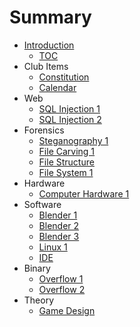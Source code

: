 # Summary

* [Introduction](README.md)
   * [TOC](SUMMARY.md)
* Club Items
   * [Constitution](home/constitution/constitution.md)
   * [Calendar](home/calendar/calendar.md)
* Web
   * [SQL Injection 1](web/sql1/sql1.md)
   * [SQL Injection 2](web/sql2/sql2.md)
* Forensics
   * [Steganography 1](forensics/steg1/steg1.md)
   * [File Carving 1](forensics/filecarving1/filecarving1.md)
   * [File Structure](forensics/filestructure/filestructure.md)
   * [File System 1](forensics/filesystem1/filesystem1.md)
* Hardware
   * [Computer Hardware 1](hardware/computer_hardware_1/computerhardware1.md)
* Software
   * [Blender 1](software/blender1/blender1.md)
   * [Blender 2](software/blender2/blender2.md)
   * [Blender 3](software/blender3/blender3.md)
   * [Linux 1](software/linux1/linux1.md)
   * [IDE](software/ide/ide.md)
* Binary
   * [Overflow 1](binary/overflow1/overflow1.md)
   * [Overflow 2](binary/overflow2/overflow2.md)
* Theory
   * [Game Design](theory/gamedesign/gamedesign.md)
